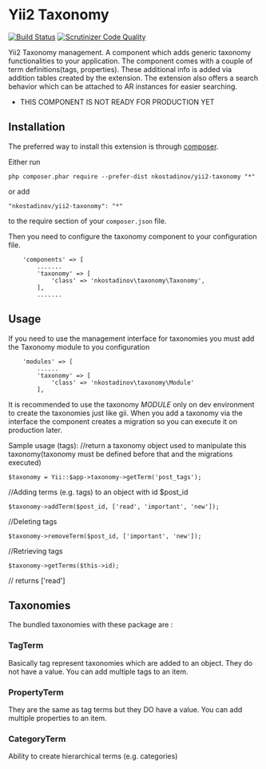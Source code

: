 Yii2 Taxonomy
=============
[![Build Status](https://travis-ci.org/nkostadinov/yii2-taxonomy.svg?branch=master)](https://travis-ci.org/nkostadinov/yii2-taxonomy)
[![Scrutinizer Code Quality](https://scrutinizer-ci.com/g/nkostadinov/yii2-taxonomy/badges/quality-score.png?b=master)](https://scrutinizer-ci.com/g/nkostadinov/yii2-taxonomy/?branch=master)

Yii2 Taxonomy management. A component which adds generic taxonomy functionalities to your application. The component
comes with a couple of term definitions(tags, properties). These additional info is added via addition tables created
by the extension. The extension also offers a search behavior which can be attached to AR instances for easier searching.
 

* THIS COMPONENT IS NOT READY FOR PRODUCTION YET

Installation
------------

The preferred way to install this extension is through [composer](http://getcomposer.org/download/).

Either run

```
php composer.phar require --prefer-dist nkostadinov/yii2-taxonomy "*"
```

or add

```
"nkostadinov/yii2-taxonomy": "*"
```

to the require section of your `composer.json` file.

Then you need to configure the taxonomy component to your configuration file.

```
    'components' => [
        .......
        'taxonomy' => [
            'class' => 'nkostadinov\taxonomy\Taxonomy',
        ],
        .......
```        

Usage
-----

If you need to use the management interface for taxonomies you must add the Taxonomy module to you configuration

```    
    'modules' => [
        ......
        'taxonomy' => [
            'class' => 'nkostadinov\taxonomy\Module'
        ],
```        

It is recommended to use the taxonomy *MODULE* only on dev environment to create the taxonomies just like gii. When you add a taxonomy via the interface the component creates a migration so you can execute it on production later.
 
Sample usage (tags):
 //return a taxonomy object used to manipulate this taxonomy(taxonomy must be defined before that and the migrations executed)
 ```
 $taxonomy = Yii::$app->taxonomy->getTerm('post_tags');
 ```
 
 //Adding terms (e.g. tags) to an object with id $post_id
 ```
 $taxonomy->addTerm($post_id, ['read', 'important', 'new']);
 ```
 
 //Deleting tags
 ```
 $taxonomy->removeTerm($post_id, ['important', 'new']);
 ```
 
 //Retrieving tags
 ```
 $taxonomy->getTerms($this->id);
 ```
 // returns ['read']
 
## Taxonomies
The bundled taxonomies with these package are :

### TagTerm
Basically tag represent taxonomies which are added to an object. They do not have a value. You can add multiple tags to an item.

### PropertyTerm
They are the same as tag terms but they DO have a value. You can add multiple properties to an item.

### CategoryTerm
Ability to create hierarchical terms (e.g. categories)